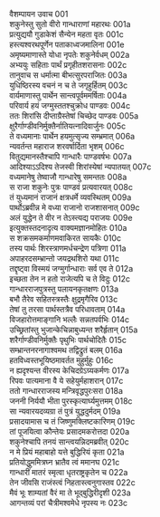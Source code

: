 वैशम्पायन उवाच	001  
शकुनेस्तु सुतो वीरो गान्धाराणां महारथः	001a  
प्रत्युद्ययौ गुडाकेशं सैन्येन महता वृतः	001c  
हस्त्यश्वरथपूर्णेन पताकाध्वजमालिना	001e  
अमृष्यमाणास्ते योधा नृपतेः शकुनेर्वधम्	002a  
अभ्ययुः सहिताः पार्थं प्रगृहीतशरासनाः	002c  
तानुवाच स धर्मात्मा बीभत्सुरपराजितः	003a  
युधिष्ठिरस्य वचनं न च ते जगृहुर्हितम्	003c  
वार्यमाणास्तु पार्थेन सान्त्वपूर्वममर्षिताः	004a  
परिवार्य हयं जग्मुस्ततश्चुक्रोध पाण्डवः	004c  
ततः शिरांसि दीप्ताग्रैस्तेषां चिच्छेद पाण्डवः	005a  
क्षुरैर्गाण्डीवनिर्मुक्तैर्नातियत्नादिवार्जुनः	005c  
ते वध्यमानाः पार्थेन हयमुत्सृज्य सम्भ्रमात्	006a  
न्यवर्तन्त महाराज शरवर्षार्दिता भृशम्	006c  
वितुद्यमानस्तैश्चापि गान्धारैः पाण्डवर्षभः	007a  
आदिश्याऽऽदिश्य तेजस्वी शिरांस्येषां न्यपातयत्	007c  
वध्यमानेषु तेष्वाजौ गान्धारेषु समन्ततः	008a  
स राजा शकुनेः पुत्रः पाण्डवं प्रत्यवारयत्	008c  
तं युध्यमानं राजानं क्षत्रधर्मे व्यवस्थितम्	009a  
पार्थोऽब्रवीन्न मे वध्या राजानो राजशासनात्	009c  
अलं युद्धेन ते वीर न तेऽस्त्यद्य पराजयः	009e  
इत्युक्तस्तदनादृत्य वाक्यमज्ञानमोहितः	010a  
स शक्रसमकर्माणमवाकिरत सायकैः	010c  
तस्य पार्थः शिरस्त्राणमर्धचन्द्रेण पत्रिणा	011a  
अपाहरदसम्भ्रान्तो जयद्रथशिरो यथा	011c  
तद्दृष्ट्वा विस्मयं जग्मुर्गान्धाराः सर्व एव ते	012a  
इच्छता तेन न हतो राजेत्यपि च ते विदुः	012c  
गान्धारराजपुत्रस्तु पलायनकृतक्षणः	013a  
बभौ तैरेव सहितस्त्रस्तैः क्षुद्रमृगैरिव	013c  
तेषां तु तरसा पार्थस्तत्रैव परिधावताम्	014a  
विजहारोत्तमाङ्गानि भल्लैः सन्नतपर्वभिः	014c  
उच्छ्रितांस्तु भुजान्केचिन्नाबुध्यन्त शरैर्हृतान्	015a  
शरैर्गाण्डीवनिर्मुक्तैः पृथुभिः पार्थचोदितैः	015c  
सम्भ्रान्तनरनागाश्वमथ तद्विद्रुतं बलम्	016a  
हतविध्वस्तभूयिष्ठमावर्तत मुहुर्मुहुः	016c  
न ह्यदृश्यन्त वीरस्य केचिदग्रेऽग्र्यकर्मणः	017a  
रिपवः पात्यमाना वै ये सहेयुर्महाशरान्	017c  
ततो गान्धारराजस्य मन्त्रिवृद्धपुरःसरा	018a  
जननी निर्ययौ भीता पुरस्कृत्यार्घ्यमुत्तमम्	018c  
सा न्यवारयदव्यग्रा तं पुत्रं युद्धदुर्मदम्	019a  
प्रसादयामास च तं जिष्णुमक्लिष्टकारिणम्	019c  
तां पूजयित्वा कौन्तेयः प्रसादमकरोत्तदा	020a  
शकुनेश्चापि तनयं सान्त्वयन्निदमब्रवीत्	020c  
न मे प्रियं महाबाहो यत्ते बुद्धिरियं कृता	021a  
प्रतियोद्धुममित्रघ्न भ्रातैव त्वं ममानघ	021c  
गान्धारीं मातरं स्मृत्वा धृतराष्ट्रकृतेन च	022a  
तेन जीवसि राजंस्त्वं निहतास्त्वनुगास्तव	022c  
मैवं भूः शाम्यतां वैरं मा ते भूद्बुद्धिरीदृशी	023a  
आगन्तव्यं परां चैत्रीमश्वमेधे नृपस्य नः	023c  
